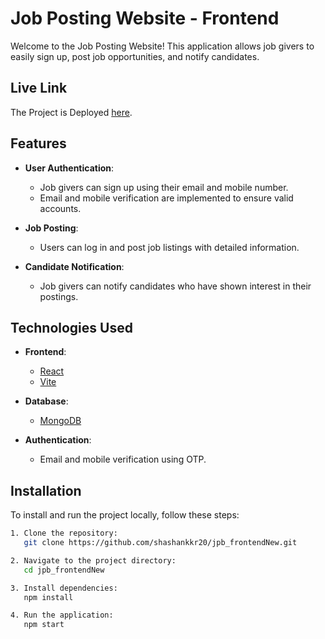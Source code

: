 # Job Posting Website - Frontend

Welcome to the Job Posting Website! This application allows job givers to easily sign up, post job opportunities, and notify candidates.
##  Live Link
The Project is Deployed [here](https://jpb-frontendnew.onrender.com/).
## Features

- **User Authentication**: 
  - Job givers can sign up using their email and mobile number.
  - Email and mobile verification are implemented to ensure valid accounts.

- **Job Posting**: 
  - Users can log in and post job listings with detailed information.

- **Candidate Notification**: 
  - Job givers can notify candidates who have shown interest in their postings.

## Technologies Used

- **Frontend**: 
  - [React](https://reactjs.org/)
  - [Vite](https://vitejs.dev/)

- **Database**: 
  - [MongoDB](https://www.mongodb.com/)

- **Authentication**: 
  - Email and mobile verification using OTP.

## Installation

To install and run the project locally, follow these steps:

```bash
1. Clone the repository:
   git clone https://github.com/shashankkr20/jpb_frontendNew.git

2. Navigate to the project directory:
   cd jpb_frontendNew

3. Install dependencies:
   npm install

4. Run the application:
   npm start

